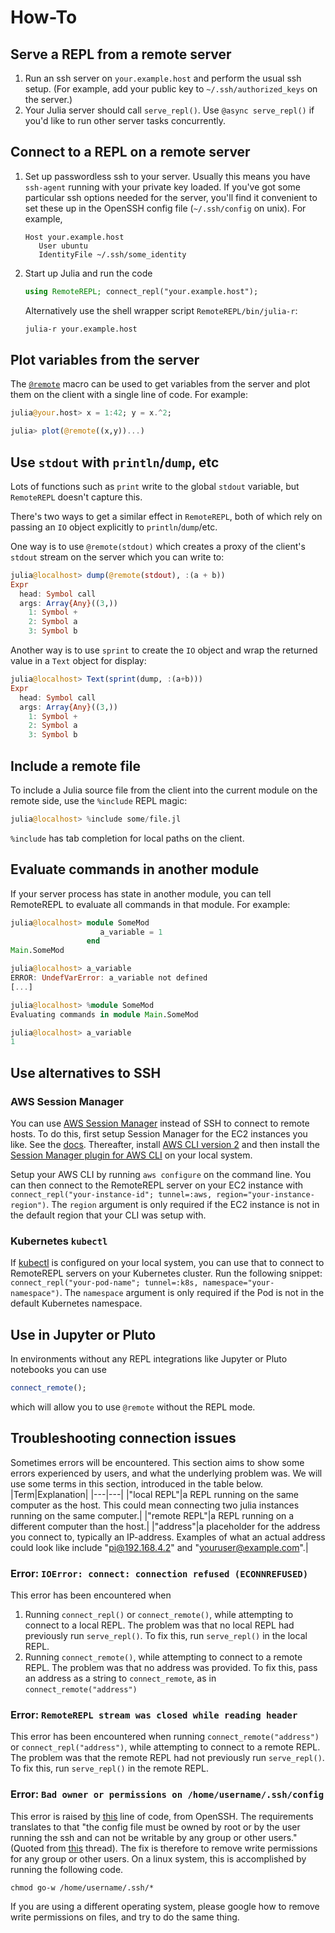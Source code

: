 # How-To

## Serve a REPL from a remote server

1. Run an ssh server on `your.example.host` and perform the usual ssh setup.
   (For example, add your public key to `~/.ssh/authorized_keys` on the server.)
2. Your Julia server should call `serve_repl()`. Use `@async serve_repl()` if
   you'd like to run other server tasks concurrently.

## Connect to a REPL on a remote server

1. Set up passwordless ssh to your server. Usually this means you have
   `ssh-agent` running with your private key loaded. If you've got some
   particular ssh options needed for the server, you'll find it convenient to
   set these up in the OpenSSH config file (`~/.ssh/config` on unix). For
   example,
   ```ssh-config
   Host your.example.host
      User ubuntu
      IdentityFile ~/.ssh/some_identity
   ```
2. Start up Julia and run the code
   ```julia
   using RemoteREPL; connect_repl("your.example.host");
   ```
   Alternatively use the shell wrapper script `RemoteREPL/bin/julia-r`:
   ```bash
   julia-r your.example.host
   ```


## Plot variables from the server

The [`@remote`](@ref) macro can be used to get variables from the server and
plot them on the client with a single line of code. For example:

```julia
julia@your.host> x = 1:42; y = x.^2;

julia> plot(@remote((x,y))...)
```

## Use `stdout` with `println`/`dump`, etc

Lots of functions such as `print` write to the global `stdout` variable, but
`RemoteREPL` doesn't capture this.

There's two ways to get a similar effect in `RemoteREPL`, both of which rely on
passing an `IO` object explicitly to `println`/`dump`/etc.

One way is to use `@remote(stdout)` which creates a proxy of the client's
`stdout` stream on the server which you can write to:

```julia
julia@localhost> dump(@remote(stdout), :(a + b))
Expr
  head: Symbol call
  args: Array{Any}((3,))
    1: Symbol +
    2: Symbol a
    3: Symbol b
```

Another way is to use `sprint` to create the `IO` object and wrap the returned
value in a `Text` object for display:

```julia
julia@localhost> Text(sprint(dump, :(a+b)))
Expr
  head: Symbol call
  args: Array{Any}((3,))
    1: Symbol +
    2: Symbol a
    3: Symbol b
```

## Include a remote file

To include a Julia source file from the client into the current module on the
remote side, use the `%include` REPL magic:

```julia
julia@localhost> %include some/file.jl
```

`%include` has tab completion for local paths on the client.

## Evaluate commands in another module

If your server process has state in another module, you can tell RemoteREPL to
evaluate all commands in that module. For example:

```julia
julia@localhost> module SomeMod
                    a_variable = 1
                 end
Main.SomeMod

julia@localhost> a_variable
ERROR: UndefVarError: a_variable not defined
[...]

julia@localhost> %module SomeMod
Evaluating commands in module Main.SomeMod

julia@localhost> a_variable
1
```

## Use alternatives to SSH

### AWS Session Manager

You can use [AWS Session Manager](https://docs.aws.amazon.com/systems-manager/latest/userguide/session-manager.html) instead of SSH to connect to remote hosts. To do this, first setup Session Manager for the EC2 instances you like. See the [docs](https://docs.aws.amazon.com/systems-manager/latest/userguide/session-manager-getting-started.html). Thereafter, install [AWS CLI version 2](https://docs.aws.amazon.com/cli/latest/userguide/install-cliv2.html) and then install the [Session Manager plugin for AWS CLI](https://docs.aws.amazon.com/systems-manager/latest/userguide/session-manager-working-with-install-plugin.html) on your local system.

Setup your AWS CLI by running `aws configure` on the command line. You can then connect to the RemoteREPL server on your EC2 instance with `connect_repl("your-instance-id"; tunnel=:aws, region="your-instance-region")`. The `region` argument is only required if the EC2 instance is not in the default region that your CLI was setup with.

### Kubernetes `kubectl`

If [kubectl](https://kubernetes.io/docs/reference/kubectl/overview/) is configured on your local system, you can use that to connect to RemoteREPL servers on your Kubernetes cluster. Run the following snippet: `connect_repl("your-pod-name"; tunnel=:k8s, namespace="your-namespace")`. The `namespace` argument is only required if the Pod is not in the default Kubernetes namespace.

## Use in Jupyter or Pluto

In environments without any REPL integrations like Jupyter or Pluto notebooks you can use

```julia
connect_remote();
```
which will allow you to use `@remote` without the REPL mode.

## Troubleshooting connection issues 
Sometimes errors will be encountered. This section aims to show some errors experienced by users, and what the underlying problem was. We will use some terms in this section, introduced in the table below.
|Term|Explanation|
|---|---|
|"local REPL"|a REPL running on the same computer as the host. This could mean connecting two julia instances running on the same computer.|
|"remote REPL"|a REPL running on a different computer than the host.|
|"address"|a placeholder for the address you connect to, typically an IP-address. Examples of what an actual address could look like include "pi@192.168.4.2" and "youruser@example.com".|

### Error: `IOError: connect: connection refused (ECONNREFUSED)`
This error has been encountered when
1) Running `connect_repl()` or `connect_remote()`, while attempting to connect to a local REPL. The problem was that no local REPL had previously run `serve_repl()`. To fix this, run `serve_repl()` in the local REPL.
2) Running `connect_remote()`, while attempting to connect to a remote REPL. The problem was that no address was provided. To fix this, pass an address as a string to `connect_remote`, as in `connect_remote("address")`

### Error: `RemoteREPL stream was closed while reading header`
This error has been encountered when running `connect_remote("address")` or `connect_repl("address")`, while attempting to connect to a remote REPL. The problem was that the remote REPL had not previously run `serve_repl()`. To fix this, run `serve_repl()` in the remote REPL.

### Error: `Bad owner or permissions on /home/username/.ssh/config`
This error is raised by [this](https://github.com/openssh/openssh-portable/blob/947a3e829a5b8832a4768fd764283709a4ca7955/readconf.c#L1711) line of code, from OpenSSH. 
The requirements translates to that "the config file must be owned by root or by the user running the ssh and can not be writable by any group or other users." 
(Quoted from [this](https://superuser.com/questions/1212402/bad-owner-or-permissions-on-ssh-config-file) thread). The fix is therefore to remove write permissions for 
any group or other users. On a linux system, this is accomplished by running the following code.
```
chmod go-w /home/username/.ssh/*
```
If you are using a different operating system, please google how to remove write permissions on files, and try to do the same thing.
